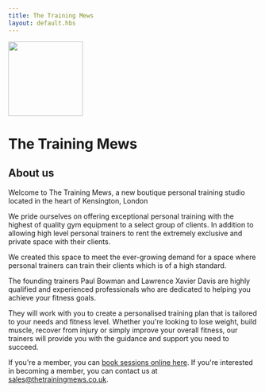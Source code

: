 ```yaml
---
title: The Training Mews
layout: default.hbs
---
```


<div class="px-4 py-5 mb-5 text-center homepage-background-image">
  <div class="homepage-background-image-content">
    <img class="d-block mx-auto mb-4" src="/images/the-training-mews-300x300.png" alt="" width="150" height="150">
    <h1 class="display-5">The Training Mews</h1>
  </div>
</div>

## About us

Welcome to The Training Mews, a new boutique personal training studio located in the heart of Kensington, London

We pride ourselves on offering exceptional personal training with the highest of quality gym equipment to a select group of clients. In addition to allowing high level personal trainers to rent the extremely exclusive and private space with their clients.

We created this space to meet the ever-growing demand for a space where personal trainers can train their clients which is of a high standard.

The founding trainers Paul Bowman and Lawrence Xavier Davis are highly qualified and experienced professionals who are dedicated to helping you achieve your fitness goals.

They will work with you to create a personalised training plan that is tailored to your needs and fitness level. Whether you're looking to lose weight, build muscle, recover from injury or simply improve your overall fitness, our trainers will provide you with the guidance and support you need to succeed.

If you're a member, you can [book sessions online here](https://www.mindbodyonline.com/explore/locations/the-training-mews). If you're interested in becoming a member, you can contact us at sales@thetrainingmews.co.uk.
